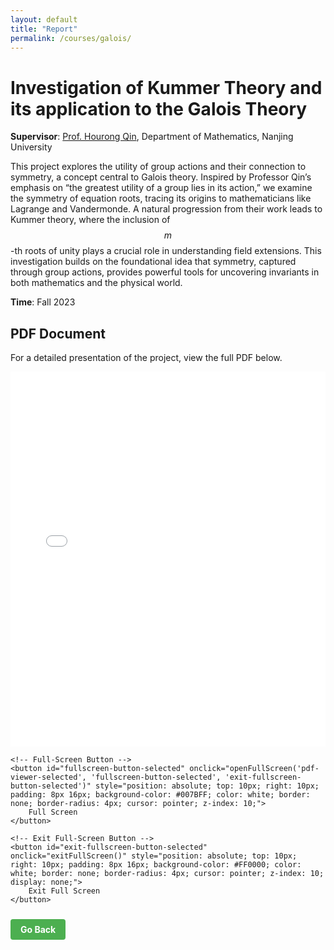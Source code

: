 ```yaml
---
layout: default
title: "Report"
permalink: /courses/galois/
---
```


# Investigation of Kummer Theory and its application to the Galois Theory

**Supervisor**: [Prof. Hourong Qin](https://math.nju.edu.cn/szdw/apypl1/20190916/i22153.html), Department of Mathematics, Nanjing University

This project explores the utility of group actions and their connection to symmetry, a concept central to Galois theory. Inspired by Professor Qin’s emphasis on “the greatest utility of a group lies in its action,” we examine the symmetry of equation roots, tracing its origins to mathematicians like Lagrange and Vandermonde. A natural progression from their work leads to Kummer theory, where the inclusion of $$m$$-th roots of unity plays a crucial role in understanding field extensions. This investigation builds on the foundational idea that symmetry, captured through group actions, provides powerful tools for uncovering invariants in both mathematics and the physical world.

**Time**: Fall 2023

## PDF Document
For a detailed presentation of the project, view the full PDF below.

<div style="position: relative;">
    <!-- PDF iframe -->
    <iframe id="pdf-viewer-selected" src="/Complex/Selected_problems_in_Complex_Analysis.pdf" width="100%" height="600px" style="border: none;">
        This browser does not support PDFs. Please download the PDF to view it:
        <a href="/Complex/Selected_problems_in_Complex_Analysis.pdf">Download PDF</a>.
    </iframe>

    <!-- Full-Screen Button -->
    <button id="fullscreen-button-selected" onclick="openFullScreen('pdf-viewer-selected', 'fullscreen-button-selected', 'exit-fullscreen-button-selected')" style="position: absolute; top: 10px; right: 10px; padding: 8px 16px; background-color: #007BFF; color: white; border: none; border-radius: 4px; cursor: pointer; z-index: 10;">
        Full Screen
    </button>

    <!-- Exit Full-Screen Button -->
    <button id="exit-fullscreen-button-selected" onclick="exitFullScreen()" style="position: absolute; top: 10px; right: 10px; padding: 8px 16px; background-color: #FF0000; color: white; border: none; border-radius: 4px; cursor: pointer; z-index: 10; display: none;">
        Exit Full Screen
    </button>
</div>

<script type="text/javascript" async
  src="https://cdn.jsdelivr.net/npm/mathjax@3/es5/tex-mml-chtml.js">
</script>

<script src="/assets/js/pdf-fullscreen.js"></script>

<a href="javascript:history.back()" style="display: inline-block; margin: 10px 0; padding: 8px 16px; background-color: #4CAF50; color: white; border-radius: 4px; text-decoration: none; font-weight: bold;">
    Go Back
</a>
